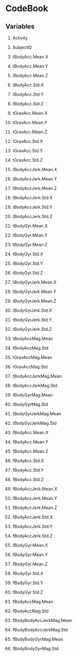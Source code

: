 # CodeBook

## Variables


1. Activity

2. SubjectID

3. tBodyAcc.Mean.X         

4. tBodyAcc.Mean.Y         

5. tBodyAcc.Mean.Z         

6. tBodyAcc.Std.X          

7. tBodyAcc.Std.Y          

8. tBodyAcc.Std.Z          

9. tGravAcc.Mean.X         

10. tGravAcc.Mean.Y         

11. tGravAcc.Mean.Z         

12. tGravAcc.Std.X          

13. tGravAcc.Std.Y          

14. tGravAcc.Std.Z          

15. tBodyAccJerk.Mean.X     

16. tBodyAccJerk.Mean.Y     

17. tBodyAccJerk.Mean.Z     

18. tBodyAccJerk.Std.X      

19. tBodyAccJerk.Std.Y      

20. tBodyAccJerk.Std.Z      

21. tBodyGyr.Mean.X         

22. tBodyGyr.Mean.Y         

23. tBodyGyr.Mean.Z         

24. tBodyGyr.Std.X          

25. tBodyGyr.Std.Y          

26. tBodyGyr.Std.Z          

27. tBodyGyrJerk.Mean.X     

28. tBodyGyrJerk.Mean.Y     

29. tBodyGyrJerk.Mean.Z     

30. tBodyGyrJerk.Std.X      

31. tBodyGyrJerk.Std.Y      

32. tBodyGyrJerk.Std.Z      

33. tBodyAccMag.Mean        

34. tBodyAccMag.Std         

35. tGravAccMag.Mean        

36. tGravAccMag.Std         

37. tBodyAccJerkMag.Mean    

38. tBodyAccJerkMag.Std     

39. tBodyGyrMag.Mean        

40. tBodyGyrMag.Std         

41. tBodyGyrJerkMag.Mean    

42. tBodyGyrJerkMag.Std     

43. fBodyAcc.Mean.X         

44. fBodyAcc.Mean.Y         

45. fBodyAcc.Mean.Z         

46. fBodyAcc.Std.X          

47. fBodyAcc.Std.Y          

48. fBodyAcc.Std.Z          

49. fBodyAccJerk.Mean.X     

50. fBodyAccJerk.Mean.Y     

51. fBodyAccJerk.Mean.Z     

52. fBodyAccJerk.Std.X      

53. fBodyAccJerk.Std.Y      

54. fBodyAccJerk.Std.Z      

55. fBodyGyr.Mean.X         

56. fBodyGyr.Mean.Y         

57. fBodyGyr.Mean.Z         

58. fBodyGyr.Std.X          

59. fBodyGyr.Std.Y          

60. fBodyGyr.Std.Z          

61. fBodyAccMag.Mean        

62. fBodyAccMag.Std         

63. fBodyBodyAccJerkMag.Mean

64. fBodyBodyAccJerkMag.Std 

65. fBodyBodyGyrMag.Mean    

66. fBodyBodyGyrMag.Std     

